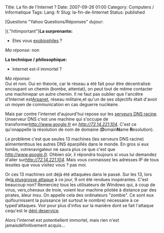 Title: La fin de l'Internet ?
Date: 2007-09-26 01:00
Category: Computers / Informatique
Tags:
Lang: fr
Slug: la-fin-de-linternet
Status: published

[Questions "Yahoo Questions/Réponses" dujour:  
  
]{.\"hitimportant\"}**La surprenante:**

-   Etes vous [exobiophiles](http://fr.wikipedia.org/wiki/Exobiophilie) ?

*Ma réponse:* non  
  
**La technique / philosophique:**  

-   Internet est-il immortel ?

*Ma réponse:*  
Oui et non. Oui en théorie, car le réseau a été fait pour être décentralisé: encoupant un chemin (bombe, attentat), on peut tout de même contacter une machinepar un autre chemin. Il ne faut pas oublier que l'ancêtre d'Internet est[Arpanet](http://fr.wikipedia.org/wiki/Arpanet), réseau militaire,et qu'un de ses objectifs était d'avoir un moyen de communication en cas deguerre nucléaire.  
  
Mais par contre l'internet d'aujourd'hui repose sur les [serveurs DNS racine](http://fr.wikipedia.org/wiki/Serveurs_DNS_Racine). Unserveur DNS c'est une machine qui s'occupe de transformer*http://www.google.fr* en *http://72.14.221.104*. C'est ce qu'onappelle la résolution de nom de domaine (**D**omain**N**ame **R**esolution).  
  
Le problème c'est que seules 13 machines (les serveurs DNS racine) alimententtous les autres DNS éparpillés dans le monde. En gros si eux tombe, votrenavigateur ne saura plus ce que c'est que *http://www.google.fr.* Ohbien sûr, il répondra toujours si vous lui demandez d'aller sur*http://72.14.221.104.* Mais vous connaissez les adresses IP de tous lessites que vous visitez vous ? pas moi.  
  
Or ces 13 machines ont déjà été attaquées dans le passé. Sur les 13, lors de[la plusgrosse attaque](http://www.presence-pc.com/actualite/attaque-dns-drdos-15539/) à ce jour, 9 ont été rendues inopérantes. C'est beaucoup non? Remerciez tous les utilisateurs de Windows qui, à coup de virus, vers,chevaux de troie, voient leur machine pilotée à distance par des pirates, àleur insu. On appelle cela des ordinateurs "zombie". Ce sont eux quifournissent la puissance (et surtout le nombre) nécessaire à ce typed'attaques. Voir pour plus d'infos sur la manière dont se fait l'attaque cequ'est le [déni deservice](http://fr.wikipedia.org/wiki/Ddos).  
  
Alors l'internet est potentiellent immortel, mais rien n'est jamaisdéfinitivement acquis...
